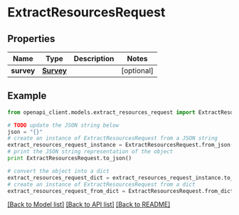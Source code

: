 # ExtractResourcesRequest


## Properties
Name | Type | Description | Notes
------------ | ------------- | ------------- | -------------
**survey** | [**Survey**](Survey.md) |  | [optional] 

## Example

```python
from openapi_client.models.extract_resources_request import ExtractResourcesRequest

# TODO update the JSON string below
json = "{}"
# create an instance of ExtractResourcesRequest from a JSON string
extract_resources_request_instance = ExtractResourcesRequest.from_json(json)
# print the JSON string representation of the object
print ExtractResourcesRequest.to_json()

# convert the object into a dict
extract_resources_request_dict = extract_resources_request_instance.to_dict()
# create an instance of ExtractResourcesRequest from a dict
extract_resources_request_from_dict = ExtractResourcesRequest.from_dict(extract_resources_request_dict)
```
[[Back to Model list]](../README.md#documentation-for-models) [[Back to API list]](../README.md#documentation-for-api-endpoints) [[Back to README]](../README.md)


